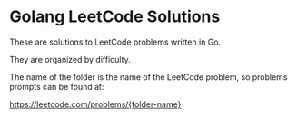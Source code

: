 # Golang LeetCode Solutions

These are solutions to LeetCode problems written in Go. 

They are organized by difficulty. 

The name of the folder is the name of the LeetCode problem, so problems prompts can be found at:

https://leetcode.com/problems/{folder-name}